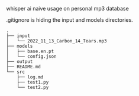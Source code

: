 whisper ai naive usage on personal mp3 database

.gitignore is hiding the input and models directories. 

```
.
├── input
│   └── 2022_11_13_Carbon_14_Tears.mp3
├── models
│   ├── base.en.pt
│   └── config.json
├── output
├── README.md
└── src
    ├── log.md
    ├── test1.py
    └── test2.py
```

